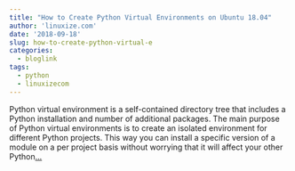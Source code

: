 ```yaml
---
title: "How to Create Python Virtual Environments on Ubuntu 18.04"
author: 'linuxize.com'
date: '2018-09-18'
slug: how-to-create-python-virtual-e
categories:
  - bloglink
tags:
  - python
  - linuxizecom
---
```


Python virtual environment is a self-contained directory tree that includes a Python installation and number of additional packages. The main purpose of Python virtual environments is to create an isolated environment for different Python projects. This way you can install a specific version of a module on a per project basis without worrying that it will affect your other Python[... <i class="fas fa-external-link-alt"></i>](https://linuxize.com/post/how-to-create-python-virtual-environments-on-ubuntu-18-04/)

